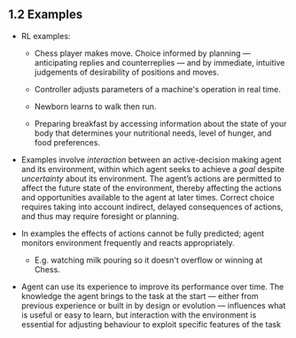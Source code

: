 ## 1.2 Examples

- RL examples:

  - Chess player makes move. Choice informed by planning &mdash; anticipating replies and counterreplies &mdash; and by immediate, intuitive judgements of desirability of positions and moves.

  - Controller adjusts parameters of a machine's operation in real time.

  - Newborn learns to walk then run.

  - Preparing breakfast by accessing information about the state of your body that determines your nutritional needs, level of hunger, and food preferences.

- Examples involve _interaction_ between an active-decision making agent and its environment, within which agent seeks to achieve a _goal_ despite _uncertainty_ about its environment. The agent’s actions are permitted to affect the future state of the environment, thereby affecting the actions and opportunities available to the agent at later times. Correct choice requires taking into account indirect, delayed consequences of actions, and thus may require foresight or planning.

- In examples the effects of actions cannot be fully predicted; agent monitors environment frequently and reacts appropriately.

  - E.g. watching milk pouring so it doesn't overflow or winning at Chess.

- Agent can use its experience to improve its performance over time. The knowledge the agent brings to the task at the start &mdash; either from previous experience or built in by design or evolution &mdash; influences what is useful or easy to learn, but interaction with the environment is essential for adjusting behaviour to exploit specific features of the task
